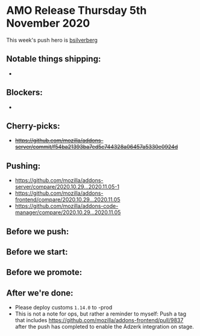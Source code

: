 # AMO Release Thursday 5th November 2020

This week's push hero is [bsilverberg](https://github.com/bobsilverberg)

## Notable things shipping:

-

## Blockers:

-

## Cherry-picks:

- ~~https://github.com/mozilla/addons-server/commit/f54ba21393ba7ed5c744328a06457a5330e0924d~~

## Pushing:

- https://github.com/mozilla/addons-server/compare/2020.10.29...2020.11.05-1
- https://github.com/mozilla/addons-frontend/compare/2020.10.29...2020.11.05
- https://github.com/mozilla/addons-code-manager/compare/2020.10.29...2020.11.05

## Before we push:

## Before we start:

## Before we promote:

## After we're done:

- Please deploy customs `1.14.0` to -prod
- This is not a note for ops, but rather a reminder to myself: Push a tag that includes https://github.com/mozilla/addons-frontend/pull/9837 after the push has completed to enable the Adzerk integration on stage.
